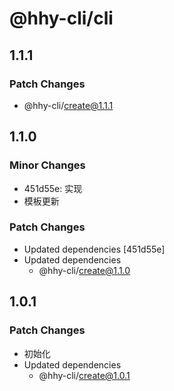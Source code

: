 # @hhy-cli/cli

## 1.1.1

### Patch Changes

- @hhy-cli/create@1.1.1

## 1.1.0

### Minor Changes

- 451d55e: 实现
- 模板更新

### Patch Changes

- Updated dependencies [451d55e]
- Updated dependencies
  - @hhy-cli/create@1.1.0

## 1.0.1

### Patch Changes

- 初始化
- Updated dependencies
  - @hhy-cli/create@1.0.1
